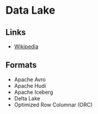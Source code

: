 # Data Lake

## Links

- [Wikipedia](https://en.wikipedia.org/wiki/Data_lake)

## Formats

- Apache Avro
- Apache Hudi
- Apache Iceberg
- Delta Lake
- Optimized Row Columnar (ORC)

<!--
- Apache Parquet
-->
